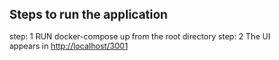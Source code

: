 ## Steps to run the application

step: 1  RUN docker-compose up from the root directory
step: 2  The UI appears in <http://localhost/3001>
